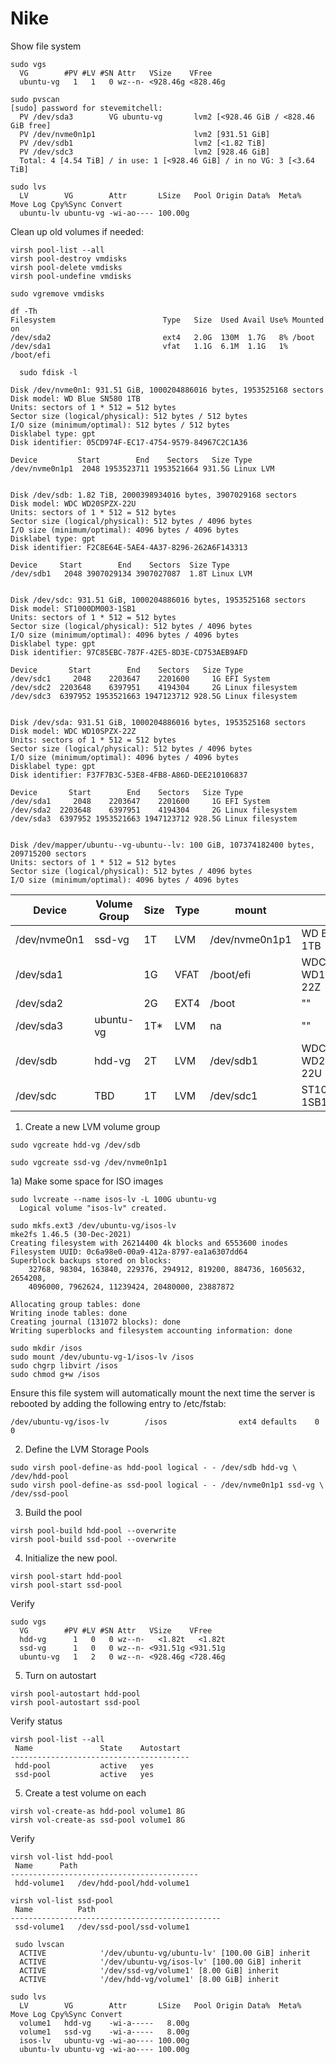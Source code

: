 # Nike

Show file system

```shell
sudo vgs
  VG        #PV #LV #SN Attr   VSize    VFree
  ubuntu-vg   1   1   0 wz--n- <928.46g <828.46g
  
sudo pvscan
[sudo] password for stevemitchell:
  PV /dev/sda3        VG ubuntu-vg       lvm2 [<928.46 GiB / <828.46 GiB free]
  PV /dev/nvme0n1p1                      lvm2 [931.51 GiB]
  PV /dev/sdb1                           lvm2 [<1.82 TiB]
  PV /dev/sdc3                           lvm2 [928.46 GiB]
  Total: 4 [4.54 TiB] / in use: 1 [<928.46 GiB] / in no VG: 3 [<3.64 TiB]
  
sudo lvs
  LV        VG        Attr       LSize   Pool Origin Data%  Meta%  Move Log Cpy%Sync Convert
  ubuntu-lv ubuntu-vg -wi-ao---- 100.00g
```

Clean up old volumes if needed:
```shell
virsh pool-list --all
virsh pool-destroy vmdisks
virsh pool-delete vmdisks
virsh pool-undefine vmdisks

sudo vgremove vmdisks
```
```shell
df -Th
Filesystem                        Type   Size  Used Avail Use% Mounted on
/dev/sda2                         ext4   2.0G  130M  1.7G   8% /boot
/dev/sda1                         vfat   1.1G  6.1M  1.1G   1% /boot/efi
```

```shell
  sudo fdisk -l

Disk /dev/nvme0n1: 931.51 GiB, 1000204886016 bytes, 1953525168 sectors
Disk model: WD Blue SN580 1TB
Units: sectors of 1 * 512 = 512 bytes
Sector size (logical/physical): 512 bytes / 512 bytes
I/O size (minimum/optimal): 512 bytes / 512 bytes
Disklabel type: gpt
Disk identifier: 05CD974F-EC17-4754-9579-84967C2C1A36

Device         Start        End    Sectors   Size Type
/dev/nvme0n1p1  2048 1953523711 1953521664 931.5G Linux LVM


Disk /dev/sdb: 1.82 TiB, 2000398934016 bytes, 3907029168 sectors
Disk model: WDC WD20SPZX-22U
Units: sectors of 1 * 512 = 512 bytes
Sector size (logical/physical): 512 bytes / 4096 bytes
I/O size (minimum/optimal): 4096 bytes / 4096 bytes
Disklabel type: gpt
Disk identifier: F2C8E64E-5AE4-4A37-8296-262A6F143313

Device     Start        End    Sectors  Size Type
/dev/sdb1   2048 3907029134 3907027087  1.8T Linux LVM


Disk /dev/sdc: 931.51 GiB, 1000204886016 bytes, 1953525168 sectors
Disk model: ST1000DM003-1SB1
Units: sectors of 1 * 512 = 512 bytes
Sector size (logical/physical): 512 bytes / 4096 bytes
I/O size (minimum/optimal): 4096 bytes / 4096 bytes
Disklabel type: gpt
Disk identifier: 97C85EBC-787F-42E5-8D3E-CD753AEB9AFD

Device       Start        End    Sectors   Size Type
/dev/sdc1     2048    2203647    2201600     1G EFI System
/dev/sdc2  2203648    6397951    4194304     2G Linux filesystem
/dev/sdc3  6397952 1953521663 1947123712 928.5G Linux filesystem


Disk /dev/sda: 931.51 GiB, 1000204886016 bytes, 1953525168 sectors
Disk model: WDC WD10SPZX-22Z
Units: sectors of 1 * 512 = 512 bytes
Sector size (logical/physical): 512 bytes / 4096 bytes
I/O size (minimum/optimal): 4096 bytes / 4096 bytes
Disklabel type: gpt
Disk identifier: F37F7B3C-53E8-4FB8-A86D-DEE210106837

Device       Start        End    Sectors   Size Type
/dev/sda1     2048    2203647    2201600     1G EFI System
/dev/sda2  2203648    6397951    4194304     2G Linux filesystem
/dev/sda3  6397952 1953521663 1947123712 928.5G Linux filesystem


Disk /dev/mapper/ubuntu--vg-ubuntu--lv: 100 GiB, 107374182400 bytes, 209715200 sectors
Units: sectors of 1 * 512 = 512 bytes
Sector size (logical/physical): 512 bytes / 4096 bytes
I/O size (minimum/optimal): 4096 bytes / 4096 bytes
```

| Device              | Volume Group | Size   | Type | mount          | disk              |
|---------------------|--------------|--------|------|----------------|-------------------|
| /dev/nvme0n1        | ssd-vg       | 1T     | LVM  | /dev/nvme0n1p1 | WD Blue SN580 1TB |
| /dev/sda1           |              | 1G     | VFAT | /boot/efi      | WDC WD10SPZX-22Z  |
| /dev/sda2           |              | 2G     | EXT4 | /boot          | ""                |
| /dev/sda3           | ubuntu-vg    | 1T*    | LVM  | na             | ""                |
| /dev/sdb            | hdd-vg       | 2T     | LVM  | /dev/sdb1      | WDC WD20SPZX-22U  |
| /dev/sdc            | TBD          | 1T     | LVM  | /dev/sdc1      | ST1000DM003-1SB1  |

1) Create a new LVM volume group

```shell
sudo vgcreate hdd-vg /dev/sdb

sudo vgcreate ssd-vg /dev/nvme0n1p1
```

1a) Make some space for ISO images

```shell
sudo lvcreate --name isos-lv -L 100G ubuntu-vg 
  Logical volume "isos-lv" created.
  
sudo mkfs.ext3 /dev/ubuntu-vg/isos-lv
mke2fs 1.46.5 (30-Dec-2021)
Creating filesystem with 26214400 4k blocks and 6553600 inodes
Filesystem UUID: 0c6a98e0-00a9-412a-8797-ea1a6307dd64
Superblock backups stored on blocks:
	32768, 98304, 163840, 229376, 294912, 819200, 884736, 1605632, 2654208,
	4096000, 7962624, 11239424, 20480000, 23887872

Allocating group tables: done
Writing inode tables: done
Creating journal (131072 blocks): done
Writing superblocks and filesystem accounting information: done

sudo mkdir /isos
sudo mount /dev/ubuntu-vg-1/isos-lv /isos
sudo chgrp libvirt /isos
sudo chmod g+w /isos
```

Ensure this file system will automatically mount the next time the server is rebooted by adding the following entry to /etc/fstab:

```shell
/dev/ubuntu-vg/isos-lv        /isos                ext4 defaults    0 0
````

2) Define the LVM Storage Pools


```shell
sudo virsh pool-define-as hdd-pool logical - - /dev/sdb hdd-vg \ /dev/hdd-pool
sudo virsh pool-define-as ssd-pool logical - - /dev/nvme0n1p1 ssd-vg \ /dev/ssd-pool

```

3) Build the pool

```shell
virsh pool-build hdd-pool --overwrite
virsh pool-build ssd-pool --overwrite

```

4) Initialize the new pool.

```shell
virsh pool-start hdd-pool
virsh pool-start ssd-pool
```
Verify

```shell
sudo vgs
  VG        #PV #LV #SN Attr   VSize    VFree
  hdd-vg      1   0   0 wz--n-   <1.82t   <1.82t
  ssd-vg      1   0   0 wz--n- <931.51g <931.51g
  ubuntu-vg   1   2   0 wz--n- <928.46g <728.46g
```

5) Turn on autostart

```shell
virsh pool-autostart hdd-pool
virsh pool-autostart ssd-pool
```

Verify status

```shell
virsh pool-list --all
 Name               State    Autostart
----------------------------------------
 hdd-pool           active   yes
 ssd-pool           active   yes
```

5) Create a test volume on each

```shell
virsh vol-create-as hdd-pool volume1 8G
virsh vol-create-as ssd-pool volume1 8G
```

Verify

```shell
virsh vol-list hdd-pool
 Name      Path
------------------------------------------
 hdd-volume1   /dev/hdd-pool/hdd-volume1

virsh vol-list ssd-pool
 Name          Path
-----------------------------------------------
 ssd-volume1   /dev/ssd-pool/ssd-volume1
 
 sudo lvscan
  ACTIVE            '/dev/ubuntu-vg/ubuntu-lv' [100.00 GiB] inherit
  ACTIVE            '/dev/ubuntu-vg/isos-lv' [100.00 GiB] inherit
  ACTIVE            '/dev/ssd-vg/volume1' [8.00 GiB] inherit
  ACTIVE            '/dev/hdd-vg/volume1' [8.00 GiB] inherit
  
sudo lvs
  LV        VG        Attr       LSize   Pool Origin Data%  Meta%  Move Log Cpy%Sync Convert
  volume1   hdd-vg    -wi-a-----   8.00g
  volume1   ssd-vg    -wi-a-----   8.00g
  isos-lv   ubuntu-vg -wi-ao---- 100.00g
  ubuntu-lv ubuntu-vg -wi-ao---- 100.00g
```
